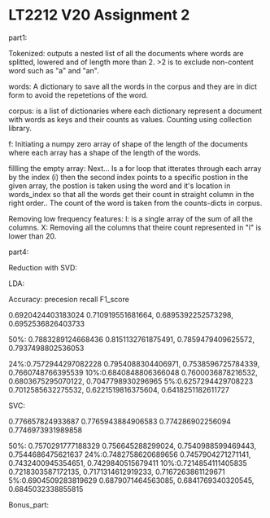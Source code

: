 # LT2212 V20 Assignment 2

part1: 

Tokenized: outputs a nested list of all the documents where words are splitted, lowered and of length more than 2. >2 is to exclude non-content word such as "a" and "an". 

words: A dictionary to save all the words in the corpus and they are in dict form to avoid the repetetions of the word.

corpus: is a list of dictionaries where each dictionary represent a document with words as keys and their counts as values. Counting using collection library.

f: Initiating a numpy zero array of shape of the length of the documents where each array has a shape of the length of the words. 

fillling the empty array:
Next... Is a for loop that itterates through each array by the index (i) then the second index points to a specific postion in the given array, the postion is taken using the word and it's location in words_index so that all the words get their count in straight column in the right order.. The count of the word is taken from the counts-dicts in corpus. 

Removing low frequency features: 
l: is a single array of the sum of all the columns. 
X: Removing all the columns that theire count represented in "l" is lower than 20.


part4:  

Reduction with SVD:

LDA:

 Accuracy:                     precesion           recall              F1_score 
 
0.6920424403183024 0.710919551681664, 0.6895392252573298, 0.6952536826403733      

50%: 0.7883289124668436 0.8151132761875491, 0.7859479409625572, 0.7937498802536053

24%:0.7572944297082228 0.7954088304406971, 0.7538596725784339, 0.7660748766395539 
10%:0.6840848806366048 0.7600036878216532, 0.6803675295070122, 0.7047798930296965
5%:0.6257294429708223  0.7012585632275532, 0.6221519816375604, 0.6418251182611727


SVC:

0.776657824933687    0.7765943884906583    0.774286902256094      0.7746973931989858
 

50%: 0.7570291777188329 0.756645288299024, 0.7540988599469443, 0.7544686475621637
24%:0.7482758620689656 0.7457904271271141, 0.7432400945354651, 0.7429840515679411
10%:0.7214854111405835 0.7218303587172135, 0.7171314612919233, 0.7167263861129671
5%:0.6904509283819629 0.6879071464563085, 0.6841769340320545, 0.6845032338855815


Bonus_part:





